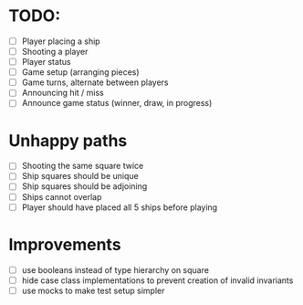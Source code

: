 # TODO:

- [ ] Player placing a ship
- [ ] Shooting a player
- [ ] Player status
- [ ] Game setup (arranging pieces)
- [ ] Game turns, alternate between players
- [ ] Announcing hit / miss
- [ ] Announce game status (winner, draw, in progress)

# Unhappy paths

- [ ] Shooting the same square twice
- [ ] Ship squares should be unique
- [ ] Ship squares should be adjoining
- [ ] Ships cannot overlap
- [ ] Player should have placed all 5 ships before playing

# Improvements

- [ ] use booleans instead of type hierarchy on square
- [ ] hide case class implementations to prevent creation of invalid invariants
- [ ] use mocks to make test setup simpler
